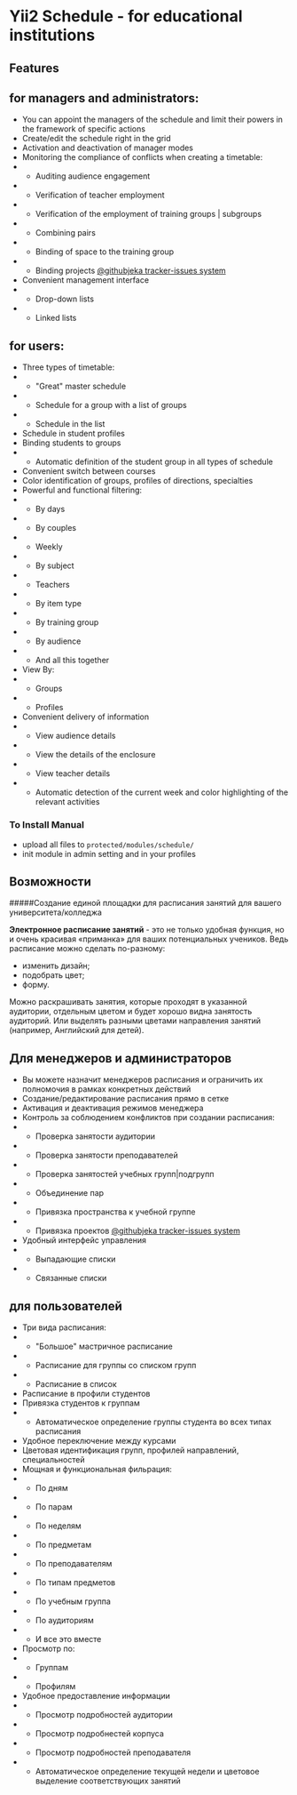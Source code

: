 # Yii2 Schedule - for educational institutions

## Features

## for managers and administrators:
   - You can appoint the managers of the schedule and limit their powers in the framework of specific actions
   - Create/edit the schedule right in the grid
   - Activation and deactivation of manager modes
   - Monitoring the compliance of conflicts when creating a timetable:
   - - Auditing audience engagement
   - - Verification of teacher employment
   - - Verification of the employment of training groups | subgroups
   - - Combining pairs
   - - Binding of space to the training group
   - - Binding projects [@githubjeka tracker-issues system](https://github.com/githubjeka/tracker-issues)
   - Convenient management interface
   - - Drop-down lists
   - - Linked lists

   ## for users:
   - Three types of timetable:
   - - "Great" master schedule
   - - Schedule for a group with a list of groups
   - - Schedule in the list
   - Schedule in student profiles
   - Binding students to groups
   - - Automatic definition of the student group in all types of schedule
   - Convenient switch between courses
   - Color identification of groups, profiles of directions, specialties
   - Powerful and functional filtering:
   - - By days
   - - By couples
   - - Weekly
   - - By subject
   - - Teachers
   - - By item type
   - - By training group
   - - By audience
   - - And all this together
   - View By:
   - - Groups
   - - Profiles
   - Convenient delivery of information
   - - View audience details
   - - View the details of the enclosure
   - - View teacher details
   - - Automatic detection of the current week and color highlighting of the relevant activities

### To Install Manual
- upload all files to `protected/modules/schedule/`
- init module in admin setting and in your profiles


## Возможности

#####Создание единой площадки для расписания занятий для вашего университета/колледжа

**Электронное расписание занятий** - это не только удобная функция,
но и очень красивая «приманка» для ваших потенциальных учеников.
Ведь расписание можно сделать по-разному:
- изменить дизайн;
- подобрать цвет;
- форму.

Можно раскрашивать занятия, которые проходят в указанной аудитории, отдельным цветом и будет хорошо видна занятость аудиторий. Или выделять разными цветами направления занятий (например, Английский для детей).

## Для менеджеров и администраторов

- Вы можете назначит менеджеров расписания и ограничить их полномочия в рамках конкретных действий
- Создание/редактирование расписания прямо в сетке
- Активация и деактивация режимов менеджера
- Контроль за соблюдением конфликтов при создании расписания:
- - Проверка занятости аудитории
- - Проверка занятости преподавателей
- - Проверка занятостей учебных групп|подгрупп
- - Объединение пар
- - Привязка пространства к учебной группе
- - Привязка проектов [@githubjeka tracker-issues system](https://github.com/githubjeka/tracker-issues)
- Удобный интерфейс управления
- - Выпадающие списки
- - Связанные списки

## для пользователей
- Три вида расписания:
- - "Большое" мастричное расписание
- - Расписание для группы со списком групп
- - Расписание в список
- Расписание в профили студентов
- Привязка студентов к группам
- - Автоматическое определение группы студента во всех типах расписания
- Удобное переключение между курсами
- Цветовая идентификация групп, профилей направлений, специальностей
- Мощная и функциональная фильрация:
- - По дням
- - По парам
- - По неделям
- - По предметам
- - По преподавателям
- - По типам предметов
- - По учебным группа
- - По аудиториям
- - И все это вместе
- Просмотр по:
- - Группам
- - Профилям
- Удобное предоставление информации
- - Просмотр подробностей аудитории
- - Просмотр подробнестей корпуса
- - Просмотр подробностей преподавателя
- - Автоматическое определение текущей недели и цветовое выделение соответствующих занятий
